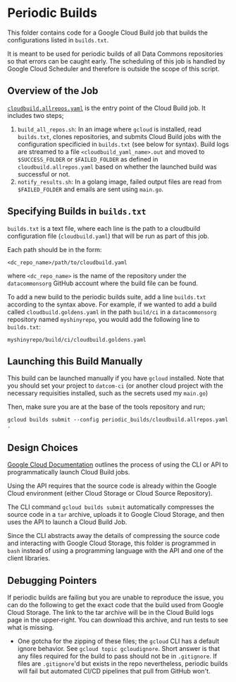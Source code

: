 # Periodic Builds

This folder contains code for a Google Cloud Build job that builds the
configurations listed in `builds.txt`.

It is meant to be used for periodic builds of all Data Commons repositories so
that errors can be caught early. The scheduling of this job is handled by Google
Cloud Scheduler and therefore is outside the scope of this script.

## Overview of the Job

[`cloudbuild.allrepos.yaml`](cloudbuild.allrepos.yaml) is
the entry point of the Cloud Build job. It includes two steps;
1. `build_all_repos.sh`: In an image where `gcloud` is installed, read
   `builds.txt`, clones repositories, and submits Cloud Build jobs with the
   configuration specificied in `builds.txt` (see below for syntax). Build logs
   are streamed to a file `<cloudbuild_yaml_name>.out` and moved to
   `$SUCCESS_FOLDER` or `$FAILED_FOLDER` as defined in
   `cloudbuild.allrepos.yaml` based on whether the launched build was successful
   or not.
2. `notify_results.sh`: In a golang image, failed output files are read from
   `$FAILED_FOLDER` and emails are sent using `main.go`.

## Specifying Builds in `builds.txt`

`builds.txt` is a text file, where each line is the path to a cloudbuild
configuration file (`cloudbuild.yaml`) that will be run as part of this job.

Each path should be in the form:

```
<dc_repo_name>/path/to/cloudbuild.yaml
```

where `<dc_repo_name>` is the name of the repository under the `datacommonsorg`
GitHub account where the build file can be found.

To add a new build to the periodic builds suite, add a line `builds.txt`
according to the syntax above. For example, if we wanted to add a build called
`cloudbuild.goldens.yaml` in the path `build/ci` in a `datacommonsorg`
repository named `myshinyrepo`, you would add the following line to `builds.txt`:

```
myshinyrepo/build/ci/cloudbuild.goldens.yaml
```

## Launching this Build Manually

This build can be launched manually if you have `gcloud` installed. Note that
you should set your project to `datcom-ci` (or another cloud project with the
necessary requisities installed, such as the secrets used my `main.go`)

Then, make sure you are at the base of the tools repository and run;
```
gcloud builds submit --config periodic_builds/cloudbuild.allrepos.yaml .
```

## Design Choices

[Google Cloud Documentation](https://cloud.google.com/build/docs/running-builds/start-build-command-line-api#api)
outlines the process of using the CLI or API to programmatically launch Cloud
Build jobs.

Using the API requires that the source code is already within the Google Cloud
environment (either Cloud Storage or Cloud Source Repository).

The CLI command `gcloud builds submit` automatically compresses the source code
in a `tar` archive, uploads it to Google Cloud Storage, and then uses the API
to launch a Cloud Build Job.

Since the CLI abstracts away the details of compressing the source code and
interacting with Google Cloud Storage, this folder is programmed in `bash`
instead of using a programming language with the API and one of the client
libraries.

## Debugging Pointers

If periodic builds are failing but you are unable to reproduce the issue, you
can do the following to get the exact code that the build used from Google Cloud
Storage. The link to the tar archive will be in the Cloud Build logs page in the
upper-right. You can download this archive, and run tests to see what is
missing.
- One gotcha for the zipping of these files; the `gcloud` CLI has a default
  ignore behavior. See `gcloud topic gcloudignore`. Short answer is that any
  files required for the build to pass should not be in `.gitignore`. If files
  are `.gitignore`'d but exists in the repo nevertheless, periodic builds will
  fail but automated CI/CD pipelines that pull from GitHub won't.
